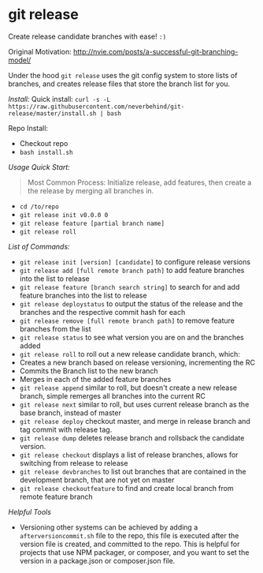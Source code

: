 # git release

Create release candidate branches with ease! `:)`

Original Motivation: http://nvie.com/posts/a-successful-git-branching-model/

Under the hood `git release` uses the git config system to store lists of branches, and creates release files that store the branch list for you.


*Install:*
Quick install: `curl -s -L https://raw.githubusercontent.com/neverbehind/git-release/master/install.sh | bash`


Repo Install:
* Checkout repo
* `bash install.sh`


*Usage Quick Start:*

> Most Common Process: Initialize release, add features, then create a the release by merging all branches in.

* `cd /to/repo`
* `git release init v0.0.0 0`
* `git release feature [partial branch name]`
* `git release roll`


*List of Commands:*
- `git release init [version] [candidate]` to configure release versions
- `git release add [full remote branch path]` to add feature branches into the list to release
- `git release feature [branch search string]` to search for and add feature branches into the list to release
- `git release deploystatus` to output the status of the release and the branches and the respective commit hash for each
- `git release remove [full remote branch path]` to remove feature branches from the list
- `git release status` to see what version you are on and the branches added
- `git release roll` to roll out a new release candidate branch, which:
 - Creates a new branch based on release versioning, incrementing the RC
 - Commits the Branch list to the new branch
 - Merges in each of the added feature branches
- `git release append` similar to roll, but doesn't create a new release branch, simple remerges all branches into the current RC
- `git release next` similar to roll, but uses current release branch as the base branch, instead of master
- `git release deploy` checkout master, and merge in release branch and tag commit with release tag.
- `git release dump` deletes release branch and rollsback the candidate version.
- `git release checkout` displays a list of release branches, allows for switching from release to release
- `git release devbranches` to list out branches that are contained in the development branch, that are not yet on master
- `git release checkoutfeature` to find and create local branch from remote feature branch

*Helpful Tools*
- Versioning other systems can be achieved by adding a `afterversioncommit.sh` file to the repo, this file is executed after the version file is created, and committed to the repo. This is helpful for projects that use NPM packager, or composer, and you want to set the version in a package.json or composer.json file. 
